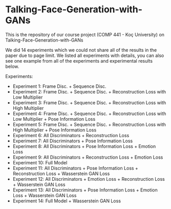 # Talking-Face-Generation-with-GANs
This is the repository of our course project (COMP 441 - Koç University) on Talking-Face-Generation-with-GANs

We did 14 experiments which we could not share all of the results in the paper due to page limit. We listed all experiments with details, you can also see one example from all of the experiments and experimental results below.

Experiments:
- Experiment 1: Frame Disc. + Sequence Disc.
- Experiment 2: Frame Disc. + Sequence Disc. + Reconstruction Loss with Low Multiplier
- Experiment 3: Frame Disc. + Sequence Disc. + Reconstruction Loss with High Multiplier
- Experiment 4: Frame Disc. + Sequence Disc. + Reconstruction Loss with Low Multiplier + Pose Information Loss
- Experiment 5: Frame Disc. + Sequence Disc. + Reconstruction Loss with High Multiplier + Pose Information Loss
- Experiment 6: All Discriminators + Reconstruction Loss
- Experiment 7: All Discriminators + Pose Information Loss
- Experiment 8: All Discriminators + Pose Information Loss + Emotion Loss
- Experiment 9: All Discriminators + Reconstruction Loss + Emotion Loss
- Experiment 10: Full Model
- Experiment 11: All Discriminators + Pose Information Loss + Reconstruction Loss + Wasserstein GAN Loss
- Experiment 12: All Discriminators + Emotion Loss + Reconstruction Loss + Wasserstein GAN Loss
- Experiment 13: All Discriminators + Pose Information Loss + Emotion Loss + Wasserstein GAN Loss
- Experiment 14: Full Model + Wasserstein GAN Loss

